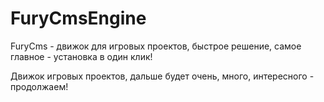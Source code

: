 # FuryCmsEngine
FuryCms - движок для игровых проектов, быстрое решение, самое главное - установка в один клик!

Движок игровых проектов, дальше будет очень, много, интересного - продолжаем!
